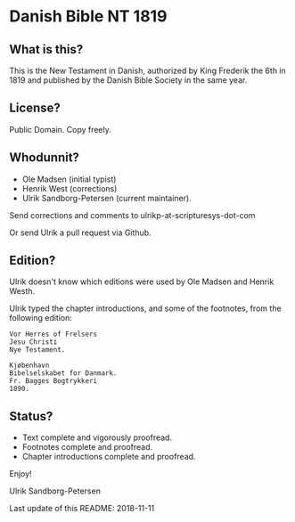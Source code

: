 # Danish Bible NT 1819

## What is this?

This is the New Testament in Danish, authorized by King Frederik the
6th in 1819 and published by the Danish Bible Society in the same
year.

## License?

Public Domain. Copy freely.


## Whodunnit?

- Ole Madsen (initial typist)
- Henrik West (corrections)
- Ulrik Sandborg-Petersen (current maintainer).

Send corrections and comments to ulrikp-at-scripturesys-dot-com

Or send Ulrik a pull request via Github.


## Edition?

Ulrik doesn't know which editions were used by Ole Madsen and Henrik
Westh.

Ulrik typed the chapter introductions, and some of the footnotes, from
the following edition:

```
Vor Herres of Frelsers
Jesu Christi
Nye Testament.

Kjøbenhavn
Bibelselskabet for Danmark.
Fr. Bagges Bogtrykkeri
1890.
```

## Status?

- Text complete and vigorously proofread.
- Footnotes complete and proofread.
- Chapter introductions complete and proofread.


Enjoy!

Ulrik Sandborg-Petersen

Last update of this README: 2018-11-11
